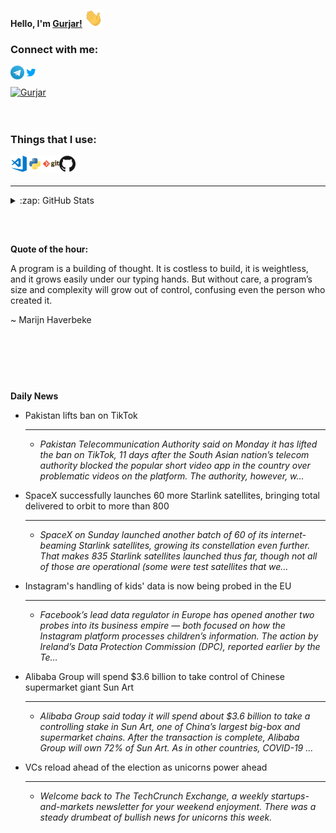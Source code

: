#### Hello, I'm [Gurjar!](https://GurjarKing.github.io) <img src="https://raw.githubusercontent.com/ABSphreak/ABSphreak/master/gifs/Hi.gif" width="30px"></h2>


### Connect with me:

[<img align="left" alt="Gurjar | Telegram" width="22px" src="https://raw.githubusercontent.com/github/explore/80688e429a7d4ef2fca1e82350fe8e3517d3494d/topics/telegram/telegram.png" />][Telegram]
[<img align="left" alt="Gurjar | Twitter" width="22px" src="https://raw.githubusercontent.com/github/explore/80688e429a7d4ef2fca1e82350fe8e3517d3494d/topics/twitter/twitter.png" />][Twitter]
<br >
<br >
<a href="https://github.com/GurjarKing"><img src="https://komarev.com/ghpvc/?username=GurjarKing" alt="Gurjar" /></a> <br />
<br />
<br />
<!-- <br >

![](https://visitor-badge.glitch.me/badge?page_id=GurjarKing)

<br /> -->

### Things that I use:

[<img align="left" alt="Visual Studio Code" width="26px" src="https://raw.githubusercontent.com/github/explore/80688e429a7d4ef2fca1e82350fe8e3517d3494d/topics/visual-studio-code/visual-studio-code.png" />][VSCode]
[<img align="left" alt="Python" width="26px" src="https://raw.githubusercontent.com/github/explore/80688e429a7d4ef2fca1e82350fe8e3517d3494d/topics/python/python.png" />][Python]
[<img align="left" alt="Git" width="26px" src="https://raw.githubusercontent.com/github/explore/80688e429a7d4ef2fca1e82350fe8e3517d3494d/topics/git/git.png" />][Git]
[<img align="left" alt="GitHub" width="26px" src="https://raw.githubusercontent.com/github/explore/78df643247d429f6cc873026c0622819ad797942/topics/github/github.png" />][Github]

<br />
<br />

---
<details>
  <summary>:zap: GitHub Stats</summary>

<img align="left" alt="Gurjar's Github Stats" src="https://github-readme-stats.vercel.app/api?username=GurjarKing&show_icons=true&hide_border=true&count_private=true&include_all_commit=true&theme=algolia" />

</details>

<!-- ### 🔔 My latest tweet
<a href="https://twitter.com/Gurjar_King43" target="_blank">
	<img src="https://github.com/GurjarKing/GurjarKing/raw/master/tweet.png" width="70%" align="center" alt="Click to view on Twitter" title="My latest tweet, as an image"/>
</a> -->
<br>

<pre>

</pre>

**Quote of the hour:**

A program is a building of thought. It is costless to build, it is weightless, and it grows easily under our typing hands. But without care, a program’s size and complexity will grow out of control, confusing even the person who created it.

~ Marijn Haverbeke
<pre>

</pre>
<br>
<pre>


</pre>
<strong>Daily News</strong>
  
  - Pakistan lifts ban on TikTok
     <hr/>
     
      - *Pakistan Telecommunication Authority said on Monday it has lifted the ban on TikTok, 11 days after the South Asian nation’s telecom authority blocked the popular short video app in the country over problematic videos on the platform. The authority, however, w…*
     
  - SpaceX successfully launches 60 more Starlink satellites, bringing total delivered to orbit to more than 800
      <hr/>
      
      - *SpaceX on Sunday launched another batch of 60 of its internet-beaming Starlink satellites, growing its constellation even further. That makes 835 Starlink satellites launched thus far, though not all of those are operational (some were test satellites that we…*
      
  - Instagram's handling of kids' data is now being probed in the EU
      <hr/>
      
      - *Facebook’s lead data regulator in Europe has opened another two probes into its business empire — both focused on how the Instagram platform processes children’s information. The action by Ireland’s Data Protection Commission (DPC), reported earlier by the Te…*
      
  - Alibaba Group will spend $3.6 billion to take control of Chinese supermarket giant Sun Art
      <hr/>
      
      - *Alibaba Group said today it will spend about $3.6 billion to take a controlling stake in Sun Art, one of China’s largest big-box and supermarket chains. After the transaction is complete, Alibaba Group will own 72% of Sun Art. As in other countries, COVID-19 …*
       
  - VCs reload ahead of the election as unicorns power ahead
      <hr/>
       
       - *Welcome back to The TechCrunch Exchange, a weekly startups-and-markets newsletter for your weekend enjoyment. There was a steady drumbeat of bullish news for unicorns this week.*
      

<br />

[VSCode]: https://code.visualstudio.com/
[Python]: https://www.python.org/
[Git]: https://git-scm.com/
[Github]: https://github.com/
[Telegram]: https://t.me/Gurjar_King/
[Twitter]: https://twitter.com/Gurjar_King43/
